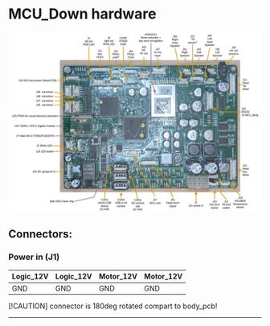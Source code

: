 # MCU_Down hardware
![MCU_Head_connectors](../docs/MCU_Head_connectors.png)

## Connectors:

### Power in (J1)
|   Logic_12V  |   Logic_12V  |   Motor_12V  |   Motor_12V  |
|----------|----------|----------|----------|
|   GND  |   GND  |   GND  |   GND  |

[!CAUTION]
connector is 180deg rotated compart to body_pcb! 


---
